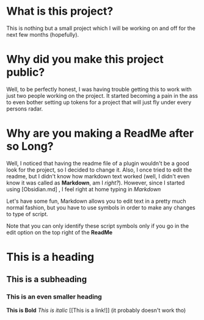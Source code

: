 # What is this project?
This is nothing but a small project which I will be working on and off for the next few months (hopefully).

# Why did you make this project public? 
Well, to be perfectly honest, I was having trouble getting this to work with just two people working on the project. 
It started becoming a pain in the ass to even bother setting up tokens for a project that will just fly under every persons radar.

# Why are you making a ReadMe after so Long?

Well, I noticed that having the readme file of a plugin wouldn't be a good look for the project, so I decided to change it. 
Also, I once tried to edit the readme, but I didn't know how markdown text worked (well, I didn't even know it was called as **Markdown**, am I _right?_).
However, since I started using [Obsidian.md] , I feel right at home typing in _Markdown_

Let's have some fun,
Markdown allows you to edit text in a pretty much normal fashion, but you have to use symbols in order to make any changes to type of script.

Note that you can only identify these script symbols only if you go in the edit option on the top right of the **ReadMe**
# This is a heading
## This is a subheading
### This is an even smaller heading
**This is Bold**
_This is italic_
[[This is a link!]] (it probably doesn't work tho)


